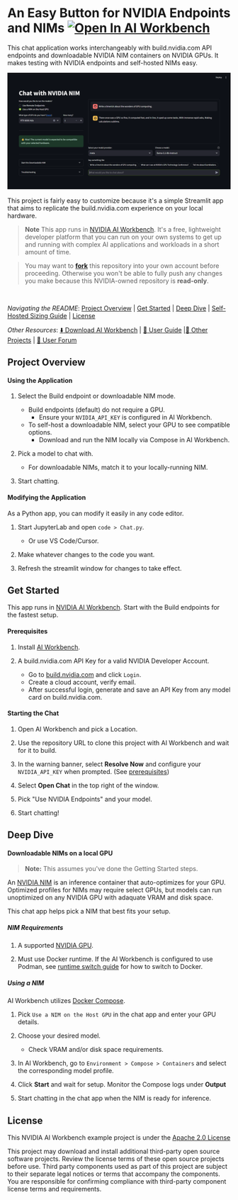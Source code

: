 # An Easy Button for NVIDIA Endpoints and NIMs [![Open In AI Workbench](https://img.shields.io/badge/Open_In-AI_Workbench-76B900)](https://build.nvidia.com/open-ai-workbench/aHR0cHM6Ly9naXRodWIuY29tL05WSURJQS93b3JrYmVuY2gtZXhhbXBsZS1kb3dubG9hZGFibGUtbmlt)
This chat application works interchangeably with build.nvidia.com API endpoints and downloadable NVIDIA NIM containers on NVIDIA GPUs. It makes testing with NVIDIA endpoints and self-hosted NIMs easy. 

![User interface for the Downloadable NIM project](code/static/downloadable-nim-ui.png "User interface for the Downloadable NIM project")

This project is fairly easy to customize because it's a simple Streamlit app that aims to replicate the build.nvidia.com experience on your local hardware.

> **Note**
> This app runs in [NVIDIA AI Workbench](https://docs.nvidia.com/ai-workbench/user-guide/latest/overview/introduction.html). It's a free, lightweight developer platform that you can run on your own systems to get up and running with complex AI applications and workloads in a short amount of time. 

> You may want to [**fork**](https://docs.github.com/en/pull-requests/collaborating-with-pull-requests/working-with-forks/fork-a-repo#forking-a-repository) this repository into your own account before proceeding. Otherwise you won't be able to fully push any changes you make because this NVIDIA-owned repository is **read-only**.

<br>

*Navigating the README*: [Project Overview](#project-overview) | [Get Started](#get-started) | [Deep Dive](#deep-dive) | [Self-Hosted Sizing Guide](#nim-requirements) | [License](#license)

*Other Resources*: [:arrow_down: Download AI Workbench](https://www.nvidia.com/en-us/deep-learning-ai/solutions/data-science/workbench/) | [:book: User Guide](https://docs.nvidia.com/ai-workbench/) |[:open_file_folder: Other Projects](https://docs.nvidia.com/ai-workbench/user-guide/latest/quickstart/example-projects.html) | [:rotating_light: User Forum](https://forums.developer.nvidia.com/t/support-workbench-example-project-agentic-rag/303414)

## Project Overview

#### Using the Application

1. Select the Build endpoint or downloadable NIM mode.
   - Build endpoints (default) do not require a GPU.
      * Ensure your ``NVIDIA_API_KEY`` is configured in AI Workbench.
   - To self-host a downloadable NIM, select your GPU to see compatible options.
      * Download and run the NIM locally via Compose in AI Workbench.

2. Pick a model to chat with.
   - For downloadable NIMs, match it to your locally-running NIM.

3. Start chatting.

#### Modifying the Application

As a Python app, you can modify it easily in any code editor.

1. Start JupyterLab and open `code > Chat.py`.
   - Or use VS Code/Cursor.
  
2. Make whatever changes to the code you want.

3. Refresh the streamlit window for changes to take effect.

## Get Started
This app runs in [NVIDIA AI Workbench](https://docs.nvidia.com/ai-workbench/user-guide/latest/projects/projects.html#projects-structure). Start with the Build endpoints for the fastest setup.

#### Prerequisites
1. Install [AI Workbench](https://docs.nvidia.com/ai-workbench/user-guide/latest/installation/overview.html).

2. A build.nvidia.com API Key for a valid NVIDIA Developer Account.
   * Go to [build.nvidia.com](https://build.nvidia.com/) and click `Login`.
   * Create a cloud account, verify email.
   * After successful login, generate and save an API Key from any model card on build.nvidia.com.


#### Starting the Chat

1. Open AI Workbench and pick a Location.

2. Use the repository URL to clone this project with AI Workbench and wait for it to build. 

3. In the warning banner, select **Resolve Now** and configure your ``NVIDIA_API_KEY`` when prompted. (See [prerequisites](#prerequisites))

4. Select **Open Chat** in the top right of the window.

5. Pick "Use NVIDIA Endpoints" and your model.

6. Start chatting!

## Deep Dive

#### Downloadable NIMs on a local GPU

>**Note:**
> This assumes you've done the Getting Started steps.

An [NVIDIA NIM](https://developer.nvidia.com/nim) is an inference container that auto-optimizes for your GPU. Optimized profiles for NIMs may require select GPUs, but models can run unoptimized on any NVIDIA GPU with adaquate VRAM and disk space.

This chat app helps pick a NIM that best fits your setup.

##### NIM Requirements

1. A supported [NVIDIA GPU](https://docs.nvidia.com/nim/large-language-models/latest/supported-models.html#gpus).

2. Must use Docker runtime. If the AI Workbench is configured to use Podman, see [runtime switch guide](https://docs.nvidia.com/ai-workbench/user-guide/latest/reference/runtimes.html) for how to switch to Docker.

##### Using a NIM

AI Workbench utilizes [Docker Compose](https://docs.nvidia.com/ai-workbench/user-guide/latest/projects/compose.html#overview-of-docker-compose-in-ai-workbench).

1. Pick `Use a NIM on the Host GPU` in the chat app and enter your GPU details.

2. Choose your desired model.
   * Check VRAM and/or disk space requirements.

3. In AI Workbench, go to `Environment > Compose > Containers` and select the corresponding model profile.

4. Click **Start** and wait for setup. Monitor the Compose logs under **Output**

5. Start chatting in the chat app when the NIM is ready for inference.

## License
This NVIDIA AI Workbench example project is under the [Apache 2.0 License](https://github.com/NVIDIA/workbench-example-downloadable-nim/blob/main/LICENSE.txt)

This project may download and install additional third-party open source software projects. Review the license terms of these open source projects before use. Third party components used as part of this project are subject to their separate legal notices or terms that accompany the components. You are responsible for confirming compliance with third-party component license terms and requirements. 
